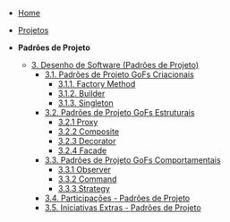 <!-- docs/_sidebar.md -->
- [Home](/README.md)
- [Projetos](/Projeto/Projeto.md)

- **Padrões de Projeto**
  - [3. Desenho de Software (Padrões de Projeto)](/PadroesDeProjeto/3.PadroesDeProjeto.md)
    - [3.1. Padrões de Projeto GoFs Criacionais](/PadroesDeProjeto/3.1.GoFsCriacionais.md)
      - [3.1.1. Factory Method](/PadroesDeProjeto/3.1.1.FactoryMethod.md)
      - [3.1.2. Builder](/PadroesDeProjeto/3.1.2.Builder.md)
      - [3.1.3. Singleton](/PadroesDeProjeto/3.1.3.Singleton.md)
    - [3.2. Padrões de Projeto GoFs Estruturais](/PadroesDeProjeto/3.2.GoFsEstruturais.md)
      - [3.2.1 Proxy](/PadroesDeProjeto/3.2.1.Proxy.md)
      - [3.2.2 Composite](/PadroesDeProjeto/3.2.2.Composite.md)
      - [3.2.3 Decorator](/PadroesDeProjeto/3.2.3.Decorator.md)
      - [3.2.4 Facade](/PadroesDeProjeto/3.2.4.Facade.md)
    - [3.3. Padrões de Projeto GoFs Comportamentais](/PadroesDeProjeto/3.3.GoFsComportamentais.md)
      - [3.3.1 Observer](/PadroesDeProjeto/3.3.1Observer.md)
      - [3.3.2 Command](/PadroesDeProjeto/3.3.2.Command.md)
      - [3.3.3 Strategy](/PadroesDeProjeto/3.3.3.Strategy.md)
    - [3.4. Participações - Padrões de Projeto](/PadroesDeProjeto/3.4.ParticipacoesPadroes.md)
    - [3.5. Iniciativas Extras - Padrões de Projeto](/PadroesDeProjeto/3.5.IniciativasExtras.md)
      
